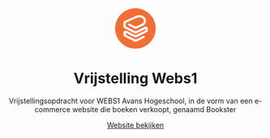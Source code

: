 <div align="center">
    <a>
        <img src="./assets/favicon.png" alt="Logo" width="80" height="80" />
    </a>
    <h1>Vrijstelling Webs1</h1>
    <p>Vrijstellingsopdracht voor WEBS1 Avans Hogeschool, in de vorm van een e-commerce website die boeken verkoopt, genaamd Bookster</p>
    <a href="https://vrijstelling-webs1.markschuurmans.nl/" target="_blank">Website bekijken</a>
</div>
